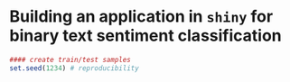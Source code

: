 # Building an application in `shiny` for binary text sentiment classification

```r
#### create train/test samples
set.seed(1234) # reproducibility
```